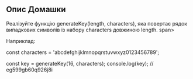 ## Опис Домашки

Реалізуйте функцію generateKey(length, characters), яка повертає рядок випадкових символів із набору characters довжиною length. span>

Наприклад:

const characters = 'abcdefghijklmnopqrstuvwxyz0123456789';

const key = generateKey(16, characters);
console.log(key); // eg599gb60q926j8i